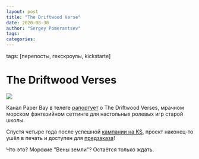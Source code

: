 ```yaml
---
layout: post
title: "The Driftwood Verse"
date: 2020-08-30
author: "Sergey Pomerantsev"
tags:
categories:
---
```

tags: [перепосты, гекскроулы, kickstarte]

# The Driftwood Verses

![](/images/_driftwood.webp)

Канал Paper Bay в телеге [рапортует](https://t.me/paperbay/76) о The Driftwood Verses, мрачном морском фэнтезийном сеттинге для настольных ролевых игр старой школы.

Спустя четыре года после успешной [кампании на KS](https://www.kickstarter.com/projects/464014331/the-driftwood-verses/), проект наконец-то ушёл в печать и доступен для [предзаказа](http://redmoonmedicineshow.com/#/the-driftwood-verses)!

Что это? Морские "Вены земли"? Остаётся только ждать.
